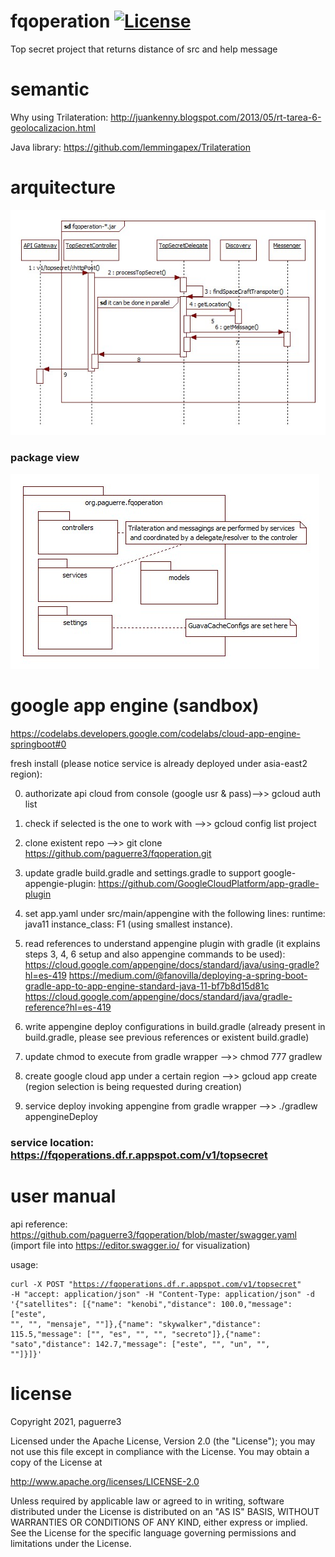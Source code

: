 # fqoperation [![License](https://img.shields.io/badge/License-Apache%202.0-blue.svg)](https://opensource.org/licenses/Apache-2.0)
Top secret project that returns distance of src and help message


# semantic 
Why using Trilateration: http://juankenny.blogspot.com/2013/05/rt-tarea-6-geolocalizacion.html

Java library: https://github.com/lemmingapex/Trilateration


# arquitecture
![Screenshot](https://github.com/paguerre3/fqoperation/blob/master/design/seq-diagram.jpg?raw=true)

### package view 
![Screenshot](https://github.com/paguerre3/fqoperation/blob/master/design/pckge-diagram.jpg?raw=true)


# google app engine (sandbox) 
https://codelabs.developers.google.com/codelabs/cloud-app-engine-springboot#0

fresh install (please notice service is already deployed under asia-east2 region):

0. authorizate api cloud from console (google usr & pass)-->> gcloud auth list

1. check if selected is the one to work with -->> gcloud config list project

2. clone existent repo -->> git clone https://github.com/paguerre3/fqoperation.git

3. update gradle build.gradle and settings.gradle to support google-appengie-plugin: https://github.com/GoogleCloudPlatform/app-gradle-plugin

4. set app.yaml under src/main/appengine with the following lines: runtime: java11
instance_class: F1 (using smallest instance).

5. read references to understand appengine plugin with gradle (it explains steps 3, 4, 6 setup and also appengine commands to be used):
https://cloud.google.com/appengine/docs/standard/java/using-gradle?hl=es-419
https://medium.com/@fanovilla/deploying-a-spring-boot-gradle-app-to-app-engine-standard-java-11-bf7b8d15d81c
https://cloud.google.com/appengine/docs/standard/java/gradle-reference?hl=es-419 

6. write appengine deploy configurations in build.gradle (already present in build.gradle, please see previous references or existent build.gradle) 

8. update chmod to execute from gradle wrapper -->> chmod 777 gradlew

9. create google cloud app under a certain region -->> gcloud app create (region selection is being requested during creation)

10. service deploy invoking appengine from gradle wrapper -->> ./gradlew appengineDeploy

### service location: https://fqoperations.df.r.appspot.com/v1/topsecret


# user manual
api reference: https://github.com/paguerre3/fqoperation/blob/master/swagger.yaml (import file into https://editor.swagger.io/ for visualization)

usage: <pre><code>curl -X POST "https://fqoperations.df.r.appspot.com/v1/topsecret" -H  "accept: application/json" -H  "Content-Type: application/json" -d '{"satellites": [{"name": "kenobi","distance": 100.0,"message": ["este", "", "", "mensaje", ""]},{"name": "skywalker","distance": 115.5,"message": ["", "es", "", "", "secreto"]},{"name": "sato","distance": 142.7,"message": ["este", "", "un", "", ""]}]}'</code></pre>


# license
Copyright 2021, paguerre3

Licensed under the Apache License, Version 2.0 (the "License"); you may not use
this file except in compliance with the License. You may obtain a copy of the
License at

http://www.apache.org/licenses/LICENSE-2.0

Unless required by applicable law or agreed to in writing, software distributed
under the License is distributed on an "AS IS" BASIS, WITHOUT WARRANTIES OR
CONDITIONS OF ANY KIND, either express or implied. See the License for the
specific language governing permissions and limitations under the License.